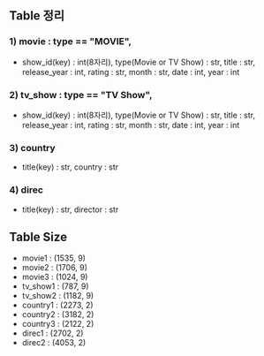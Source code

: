 ## Table 정리

### 1) movie : type == "MOVIE",

- show_id(key) : int(8자리), type(Movie or TV Show) : str, title : str, release_year : int, rating : str, month : str, date : int, year : int
### 2) tv_show : type == "TV Show",

- show_id(key) : int(8자리), type(Movie or TV Show) : str, title : str, release_year : int, rating : str, month : str, date : int, year : int 
### 3) country

- title(key) : str, country : str
### 4) direc

- title(key) : str, director : str

## Table Size

- movie1 : (1535, 9)
- movie2 : (1706, 9)
- movie3 : (1024, 9)
- tv_show1 : (787, 9)
- tv_show2 : (1182, 9)
- country1 : (2273, 2)
- country2 : (3182, 2)
- country3 : (2122, 2)
- direc1 : (2702, 2)
- direc2 : (4053, 2)